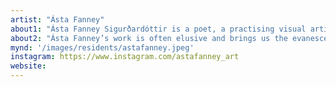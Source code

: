 ```yaml
---
artist: "Ásta Fanney"
about1: "Ásta Fanney Sigurðardóttir is a poet, a practising visual artist as well as a composer, singer and filmmaker. She has published 5 books and exhibited and performed her art, music and poetry in festivals and museums around the world."
about2: "Ásta Fanney’s work is often elusive and brings us the evanescence of dreams. Her poetics and approach to the structure of sound, words and visuals make an interesting combination where a performance, a gesture or an act is often the highlight of her work."
mynd: '/images/residents/astafanney.jpeg'
instagram: https://www.instagram.com/astafanney_art
website: 
---
```

